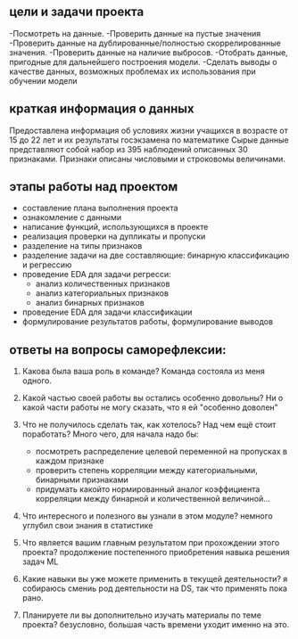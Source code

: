 
## цели и задачи проекта

 -Посмотреть на данные.
 -Проверить данные на пустые значения
 -Проверить данные на дублированные/полностью скоррелированные значения.
 -Проверить данные на наличие выбросов.
 -Отобрать данные, пригодные для дальнейшего построения модели.
 -Сделать выводы о качестве данных, возможных проблемах их использования при обучении модели
 


## краткая информация о данных

Предоставлена информация об условиях жизни учащихся в возрасте от 15 до 22 лет и их результаты госэкзамена по математике
Сырые данные представляют собой набор из 395 наблюдений описанных 30 признаками.
Признаки описаны числовыми и строковомы величинами.


## этапы работы над проектом

 - составление плана выполнения проекта
 - ознакомление с  данными
 - написание функций, использующихся в проекте
 - реализация проверки на дупликаты и пропуски
 - разделение на типы признаков
 - разделение задачи на две составляющие: бинарную классификацию и регрессию
 - проведение EDA для задачи регресси:
     - анализ количественных признаков
     - анализ категориальных признаков
     - анализ бинарных признаков
 - проведение EDA для задачи классификации
 - формулирование результатов работы, формулирование выводов


## ответы на вопросы саморефлексии:

1. Какова была ваша роль в команде?
    Команда состояла из меня одного.

2. Какой частью своей работы вы остались особенно довольны?
    Ни о какой части работы не могу сказать, что я ей "особенно доволен"

3. Что не получилось сделать так, как хотелось? Над чем ещё стоит поработать?
    Много чего, для начала надо бы:
    - посмотреть распределение целевой переменной на пропусках в каждом признаке
    - проверить степень корреляции между категориальными, бинарными признаками
    - придумать какойто нормированный аналог коэффициента корреляции между бинарной и количественной величиной...

4. Что интересного и полезного вы узнали в этом модуле?
    немного углубил свои знания в статистике

5. Что является вашим главным результатом при прохождении этого проекта?
    продолжение постепенного приобретения навыка решения задач ML

6. Какие навыки вы уже можете применить в текущей деятельности?
    я собираюсь смениь род деятельности на DS, так что применять пока рано.

7. Планируете ли вы дополнительно изучать материалы по теме проекта?
    безусловно, большая часть времени уходит именно на это.



